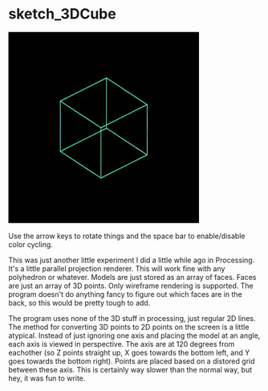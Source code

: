 # sketch_3DCube

![alt tag](https://raw.githubusercontent.com/williamahartman/sketch_3DCube/master/processing_cube.gif)

Use the arrow keys to rotate things and the space bar to enable/disable color cycling.

  This was just another little experiment I did a little while ago in Processing. It's a little parallel projection renderer.
  This will work fine with any polyhedron or whatever. Models are just stored as an array of faces. Faces are just an array of 3D points. Only wireframe rendering is supported. The program doesn't do anything fancy to figure out which faces are in the back, so this would be pretty tough to add.
  
  The program uses none of the 3D stuff in processing, just regular 2D lines. The method for converting 3D points to 2D points on the screen is a little atypical. Instead of just ignoring one axis and placing the model at an angle, each axis is viewed in perspective. The axis are at 120 degrees from eachother (so Z points straight up, X goes towards the bottom left, and Y goes towards the bottom right). Points are placed based on a distored grid between these axis.
  This is certainly way slower than the normal way, but hey, it was fun to write.
